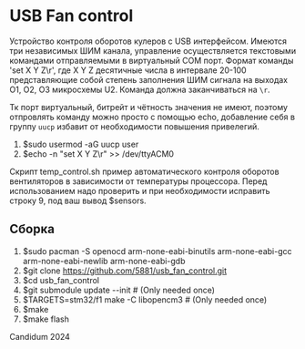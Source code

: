 # USB Fan control

Устройство контроля оборотов кулеров с USB интерфейсом. Имеются три независимых ШИМ канала, управление осуществляется текстовыми командами отправляемыми в виртуальный COM порт. Формат команды 'set X Y Z\r', где X Y Z  десятичные числа в интервале 20-100 представляющие собой степень заполнения ШИМ сигнала на выходах O1, O2, O3 микросхемы U2. Команда должна заканчиваться на `\r`.

Тк порт виртуальный, битрейт и чётность значения не имеют, поэтому отпровлять команду можно просто с помощью echo, добавление себя в группу `uucp` избавит от необходимости повышения привелегий.
  
1. $sudo usermod -aG uucp user
2. $echo -n "set X Y Z\r" >> /dev/ttyACM0

Скрипт temp_control.sh пример автоматического контроля оборотов вентиляторов в зависимости от температуры процессора. Перед использованием надо проверить и при необходимости исправить строку 9, под ваш вывод $sensors.

## Сборка
 1. $sudo pacman -S openocd arm-none-eabi-binutils arm-none-eabi-gcc arm-none-eabi-newlib arm-none-eabi-gdb
 2. $git clone https://github.com/5881/usb_fan_control.git
 3. $cd usb_fan_control
 4. $git submodule update --init # (Only needed once)
 5. $TARGETS=stm32/f1 make -C libopencm3 # (Only needed once)
 6. $make 
 7. $make flash

Candidum 2024
